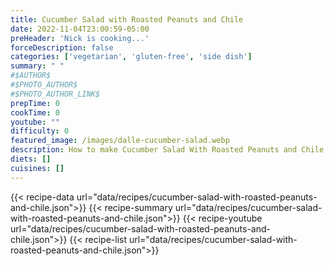 ```yaml
---
title: Cucumber Salad with Roasted Peanuts and Chile
date: 2022-11-04T23:00:59-05:00
preHeader: 'Nick is cooking...'
forceDescription: false
categories: ['vegetarian', 'gluten-free', 'side dish']
summary: " "
#$AUTHOR$
#$PHOTO_AUTHOR$
#$PHOTO_AUTHOR_LINK$
prepTime: 0
cookTime: 0
youtube: ""
difficulty: 0
featured_image: /images/dalle-cucumber-salad.webp
description: How to make Cucumber Salad With Roasted Peanuts and Chile from the free online cookbook
diets: []
cuisines: []
---
```

{{< recipe-data url="data/recipes/cucumber-salad-with-roasted-peanuts-and-chile.json">}}
{{< recipe-summary url="data/recipes/cucumber-salad-with-roasted-peanuts-and-chile.json">}}
{{< recipe-youtube url="data/recipes/cucumber-salad-with-roasted-peanuts-and-chile.json">}}
{{< recipe-list url="data/recipes/cucumber-salad-with-roasted-peanuts-and-chile.json">}}
